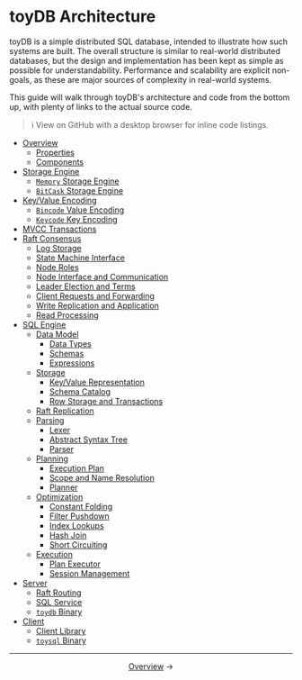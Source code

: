 # toyDB Architecture

toyDB is a simple distributed SQL database, intended to illustrate how such systems are built. The
overall structure is similar to real-world distributed databases, but the design and implementation
has been kept as simple as possible for understandability. Performance and scalability are explicit
non-goals, as these are major sources of complexity in real-world systems.

This guide will walk through toyDB's architecture and code from the bottom up, with plenty of links
to the actual source code.

> ℹ️ View on GitHub with a desktop browser for inline code listings.

* [Overview](overview.md)
  * [Properties](overview.md#properties)
  * [Components](overview.md#components)
* [Storage Engine](storage.md)
  * [`Memory` Storage Engine](storage.md#memory-storage-engine)
  * [`BitCask` Storage Engine](storage.md#bitcask-storage-engine)
* [Key/Value Encoding](encoding.md)
  * [`Bincode` Value Encoding](encoding.md#bincode-value-encoding)
  * [`Keycode` Key Encoding](encoding.md#keycode-key-encoding)
* [MVCC Transactions](mvcc.md)
* [Raft Consensus](raft.md)
  * [Log Storage](raft.md#log-storage)
  * [State Machine Interface](raft.md#state-machine-interface)
  * [Node Roles](raft.md#node-roles)
  * [Node Interface and Communication](raft.md#node-interface-and-communication)
  * [Leader Election and Terms](raft.md#leader-election-and-terms)
  * [Client Requests and Forwarding](raft.md#client-requests-and-forwarding)
  * [Write Replication and Application](raft.md#write-replication-and-application)
  * [Read Processing](raft.md#read-processing)
* [SQL Engine](sql.md)
  * [Data Model](sql-data.md)
    * [Data Types](sql-data.md#data-types)
    * [Schemas](sql-data.md#schemas)
    * [Expressions](sql-data.md#expressions)
  * [Storage](sql-storage.md)
    * [Key/Value Representation](sql-storage.md#keyvalue-representation)
    * [Schema Catalog](sql-storage.md#schema-catalog)
    * [Row Storage and Transactions](sql-storage.md#row-storage-and-transactions)
  * [Raft Replication](sql-raft.md)
  * [Parsing](sql-parser.md)
    * [Lexer](sql-parser.md#lexer)
    * [Abstract Syntax Tree](sql-parser.md#abstract-syntax-tree)
    * [Parser](sql-parser.md#parser)
  * [Planning](sql-planner.md)
    * [Execution Plan](sql-planner.md#execution-plan)
    * [Scope and Name Resolution](sql-planner.md#scope-and-name-resolution)
    * [Planner](sql-planner.md#planner)
  * [Optimization](sql-optimizer.md)
    * [Constant Folding](sql-optimizer.md#constant-folding)
    * [Filter Pushdown](sql-optimizer.md#filter-pushdown)
    * [Index Lookups](sql-optimizer.md#index-lookups)
    * [Hash Join](sql-optimizer.md#hash-join)
    * [Short Circuiting](sql-optimizer.md#short-circuiting)
  * [Execution](sql-execution.md)
    * [Plan Executor](sql-execution.md#plan-executor)
    * [Session Management](sql-execution.md#session-management)
* [Server](server.md)
  * [Raft Routing](server.md#raft-routing)
  * [SQL Service](server.md#sql-service)
  * [`toydb` Binary](server.md#toydb-binary)
* [Client](client.md)
  * [Client Library](client.md#client-library)
  * [`toysql` Binary](client.md#toysql-binary)

---

<p align="center">
<a href="overview.md">Overview</a> →
</p>